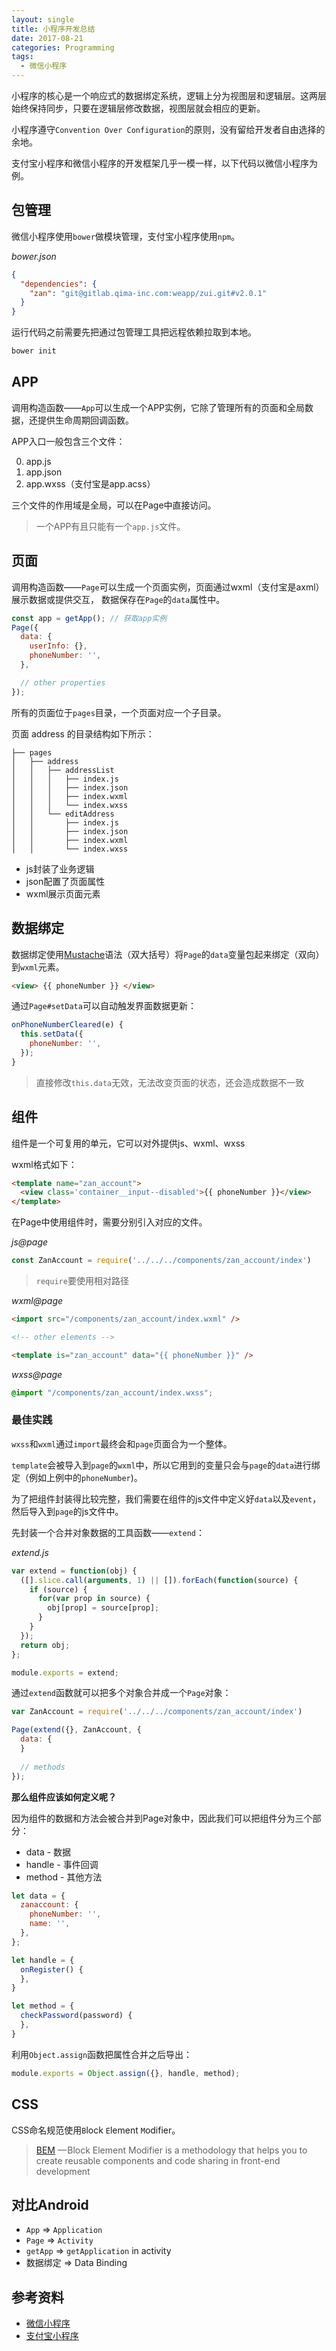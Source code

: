 ```yaml
---
layout: single
title: 小程序开发总结
date: 2017-08-21
categories: Programming
tags:
  - 微信小程序
---
```


小程序的核心是一个响应式的数据绑定系统，逻辑上分为视图层和逻辑层。这两层始终保持同步，只要在逻辑层修改数据，视图层就会相应的更新。

小程序遵守`Convention Over Configuration`的原则，没有留给开发者自由选择的余地。

支付宝小程序和微信小程序的开发框架几乎一模一样，以下代码以微信小程序为例。

<!-- more -->

包管理
---
微信小程序使用`bower`做模块管理，支付宝小程序使用`npm`。

*bower.json*
```json
{
  "dependencies": {
    "zan": "git@gitlab.qima-inc.com:weapp/zui.git#v2.0.1"
  }
}
```

运行代码之前需要先把通过包管理工具把远程依赖拉取到本地。

```bash
bower init
```

APP
---
调用构造函数——`App`可以生成一个APP实例，它除了管理所有的页面和全局数据，还提供生命周期回调函数。

APP入口一般包含三个文件：

0. app.js
0. app.json
0. app.wxss（支付宝是app.acss）

三个文件的作用域是全局，可以在Page中直接访问。

> 一个APP有且只能有一个`app.js`文件。

页面
---
调用构造函数——`Page`可以生成一个页面实例，页面通过wxml（支付宝是axml）展示数据或提供交互， 数据保存在`Page`的`data`属性中。

```javascript
const app = getApp(); // 获取app实例
Page({
  data: {
    userInfo: {},
    phoneNumber: '',
  },

  // other properties
});
```

所有的页面位于`pages`目录，一个页面对应一个子目录。 

页面 address 的目录结构如下所示：

```
├── pages
│   ├── address
│   │   ├── addressList
│   │   │   ├── index.js
│   │   │   ├── index.json
│   │   │   ├── index.wxml
│   │   │   └── index.wxss
│   │   └── editAddress
│   │       ├── index.js
│   │       ├── index.json
│   │       ├── index.wxml
│   │       └── index.wxss
```
* js封装了业务逻辑
* json配置了页面属性
* wxml展示页面元素

数据绑定
---
数据绑定使用[Mustache](https://mustache.github.io/)语法（双大括号）将`Page`的`data`变量包起来绑定（双向）到`wxml`元素。

```html
<view> {{ phoneNumber }} </view>
```

通过`Page#setData`可以自动触发界面数据更新：

```javascript
onPhoneNumberCleared(e) {
  this.setData({
    phoneNumber: '',
  });
}
```

> 直接修改`this.data`无效，无法改变页面的状态，还会造成数据不一致

组件
---
组件是一个可复用的单元，它可以对外提供js、wxml、wxss

wxml格式如下：
```html
<template name="zan_account">
  <view class='container__input--disabled'>{{ phoneNumber }}</view>
</template>
```

在Page中使用组件时，需要分别引入对应的文件。

*js@page*
```javascript
const ZanAccount = require('../../../components/zan_account/index')
```
> `require`要使用相对路径

*wxml@page*
```html
<import src="/components/zan_account/index.wxml" />

<!-- other elements -->

<template is="zan_account" data="{{ phoneNumber }}" />
```

*wxss@page*
```css
@import "/components/zan_account/index.wxss";
```

### 最佳实践

`wxss`和`wxml`通过`import`最终会和`page`页面合为一个整体。

`template`会被导入到`page`的`wxml`中，所以它用到的变量只会与`page`的`data`进行绑定（例如上例中的`phoneNumber`)。

为了把组件封装得比较完整，我们需要在组件的js文件中定义好`data`以及`event`，然后导入到`page`的js文件中。

先封装一个合并对象数据的工具函数——`extend`：

*extend.js*
```javascript
var extend = function(obj) {
  ([].slice.call(arguments, 1) || []).forEach(function(source) {
    if (source) {
      for(var prop in source) {
        obj[prop] = source[prop];
      }
    }
  });
  return obj;
};

module.exports = extend;
```

通过`extend`函数就可以把多个对象合并成一个`Page`对象：

```javascript
var ZanAccount = require('../../../components/zan_account/index')

Page(extend({}, ZanAccount, {
  data: {
  }
  
  // methods
});
```

**那么组件应该如何定义呢？**

因为组件的数据和方法会被合并到Page对象中，因此我们可以把组件分为三个部分：

* data - 数据
* handle - 事件回调
* method - 其他方法

```javascript
let data = {
  zanaccount: {
    phoneNumber: '',
    name: '',
  },
};

let handle = {
  onRegister() {
  },
}

let method = {
  checkPassword(password) {
  },
}
```

利用`Object.assign`函数把属性合并之后导出：
```javascript
module.exports = Object.assign({}, handle, method);
```

CSS
---
CSS命名规范使用`B`lock `E`lement `M`odifier。

> [BEM](http://getbem.com/) — Block Element Modifier is a methodology that helps you to create reusable components and code sharing in front-end development



对比Android
---

* `App` => `Application`
* `Page` => `Activity`
* `getApp` => `getApplication` in activity
* 数据绑定 => Data Binding

参考资料
---
* [微信小程序](https://mp.weixin.qq.com/debug/wxadoc/dev/)
* [支付宝小程序](https://docs.alipay.com/mini/developer/getting-started)
